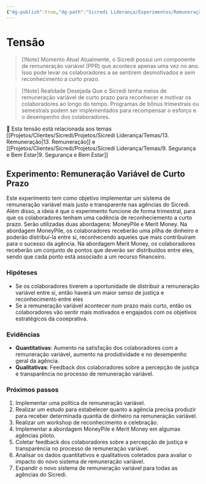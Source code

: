 ```yaml
---
{"dg-publish":true,"dg-path":"Sicredi Liderança/Experimentos/Remuneração Variável.md","permalink":"/Sicredi Liderança/Experimentos/Remuneração Variável/"}
---
```


# Tensão

> [!Note] Momento Atual
> Atualmente, o Sicredi possui um componente de remuneração variável (PPR) que acontece apenas uma vez no ano. Isso pode levar os colaboradores a se sentirem desmotivados e sem reconhecimento a curto prazo. 

> [!Note] Realidade Desejada
> Que o Sicredi tenha meios de remuneração variável de curto prazo para reconhecer e motivar os colaboradores ao longo do tempo. Programas de bônus trimestrais ou semestrais podem ser implementados para recompensar o esforço e o desempenho dos colaboradores. 

🔗 Esta tensão está relacionada aos temas [[Projetos/Clientes/Sicredi/Projetos/Sicredi Liderança/Temas/13. Remuneração\|13. Remuneração]] e [[Projetos/Clientes/Sicredi/Projetos/Sicredi Liderança/Temas/9. Segurança e Bem Estar\|9. Segurança e Bem Estar]]

## Experimento: Remuneração Variável de Curto Prazo

Este experimento tem como objetivo implementar um sistema de remuneração variável mais justo e transparente nas agências do Sicredi. Além disso, a ideia é que o experimento funcione de forma trimestral, para que os colaboradores tenham uma cadência de reconheciemento a curto prazo. Serão utilizadas duas abordagens: MoneyPile e Merit Money. Na abordagem MoneyPile, os colaboradores receberão uma pilha de dinheiro e poderão distribuí-la entre si, reconhecendo aqueles que mais contribuíram para o sucesso da agência. Na abordagem Merit Money, os colaboradores receberão um conjunto de pontos que deverão ser distribuídos entre eles, sendo que cada ponto está associado a um recurso financeiro. 


### Hipóteses
- Se os colaboradores tiverem a oportunidade de distribuir a remuneração variável entre si, então haverá um maior senso de justiça e reconhecimento entre eles
- Se a remuneração variável acontecer num prazo mais curto, então os colaboradores vão sentir mais motivados e engajados com os objetivos estratégicos da cooeprativa.

### Evidências
- **Quantitativas**: Aumento na satisfação dos colaboradores com a remuneração variável, aumento na produtividade e no desempenho geral da agência.
- **Qualitativas**: Feedback dos colaboradores sobre a percepção de justiça e transparência no processo de remuneração variável.

### Próximos passos
1. Implementar uma política de remuneração variável.
2. Realizar um estudo  para estabelecer quanto a agência precisa produzir para receber determinada quantia de dinheiro na remuneração variável.
3. Realizar um workshop de reconhecimento e celebração.
4. Implementar a abordagem MoneyPile e Merit Money em algumas agências piloto.
5. Coletar feedback dos colaboradores sobre a percepção de justiça e transparência no processo de remuneração variável.
6. Analisar os dados quantitativos e qualitativos coletados para avaliar o impacto do novo sistema de remuneração variável.
7. Expandir o novo sistema de remuneração variável para todas as agências do Sicredi.



